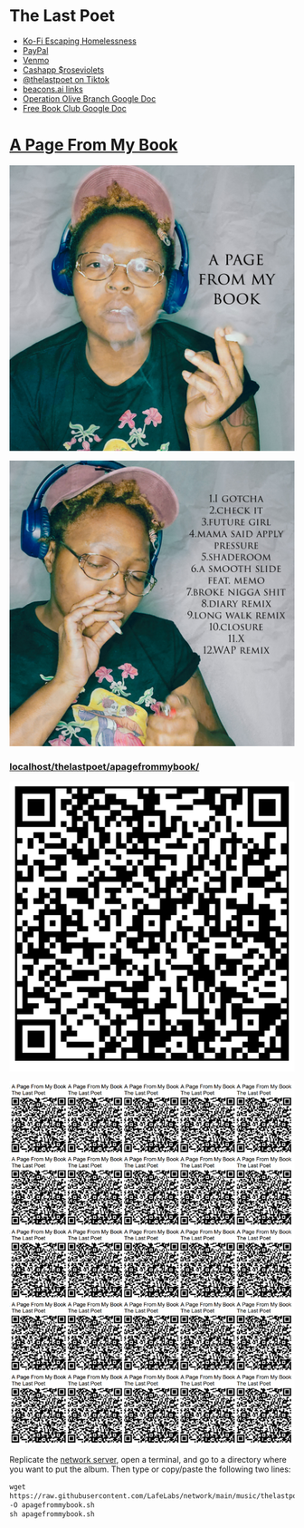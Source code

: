 # The Last Poet

 - [Ko-Fi Escaping Homelessness](http://ko-fi.com/thelastpoet)
 - [PayPal](http://paypal.me/roseviolets)
 - [Venmo](http://venmo.com/apathykathy)
 - [Cashapp $roseviolets](http://cash.app/roseviolets)
 - [@thelastpoet on Tiktok](https://www.tiktok.com/@thelastpoet/)
 - [beacons.ai links](https://beacons.ai/thelastpoet)
 - [Operation Olive Branch Google Doc](https://docs.google.com/spreadsheets/u/0/d/1vtMLLOzuc6GpkFySyVtKQOY2j-Vvg0UsChMCFst_WLA/edit?pli=1)
 - [Free Book Club Google Doc](https://drive.google.com/drive/folders/1fyo9fQScX5IQYqsEzx3kl4qnY4jbNdSy?usp=drive_link)
 
# [A Page From My Book](https://github.com/LafeLabs/network/tree/main/music/thelastpoet/apagefrommybook)

![](https://raw.githubusercontent.com/LafeLabs/network/main/music/thelastpoet/apagefrommybook/images/cover.jpg)

![](https://raw.githubusercontent.com/LafeLabs/network/main/music/thelastpoet/apagefrommybook/images/The%20Last%20Poet%20-%20A%20Page%20from%20My%20Book%20-%20PSX_20201214_192012.jpg)

### [localhost/thelastpoet/apagefrommybook/](http://localhost/music/thelastpoet/apagefrommybook/)

![qr code](https://raw.githubusercontent.com/LafeLabs/network/main/music/thelastpoet/apagefrommybook/images/qrcode.png)

![qr code page](https://raw.githubusercontent.com/LafeLabs/network/main/music/thelastpoet/apagefrommybook/images/qrcode-page.png)


Replicate the [network server](https://github.com/LafeLabs/network), open a terminal, and go to a directory where you want to put the album.  Then type or copy/paste the following two lines:

```
wget https://raw.githubusercontent.com/LafeLabs/network/main/music/thelastpoet/apagefrommybook/replicator.sh -O apagefrommybook.sh
sh apagefrommybook.sh
```
